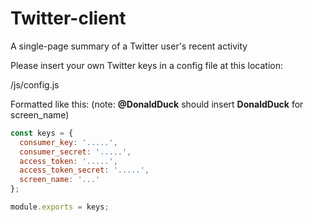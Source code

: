 # Twitter-client
A single-page summary of a Twitter user's recent activity


Please insert your own Twitter keys in a config file at this location:

/js/config.js

Formatted like this:  (note: **@DonaldDuck** should insert **DonaldDuck** for screen_name)

```javascript
const keys = {
  consumer_key: '.....',
  consumer_secret: '.....',
  access_token: '.....',
  access_token_secret: '.....',
  screen_name: '...'
};

module.exports = keys;
```
